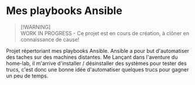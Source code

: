 # Mes playbooks Ansible

>[!WARNING]\
> WORK IN PROGRESS - Ce projet est en cours de création, à clôner en connaissance de cause!

Projet répertoriant mes playbooks Ansible. Ansible a pour but d'automatiser des taches sur des machines distantes. Me Lançant dans l'aventure du home-lab, il m'arrive d'installer / désinstaller des systèmes pour tester des trucs, c'est donc une bonne idée d'automatiser quelques trucs pour gagner un peu de temps.
